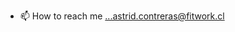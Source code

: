 - 📫 How to reach me ...astrid.contreras@fitwork.cl

<!---
astridcontreras/astridcontreras is a ✨ special ✨ repository because its `README.md` (this file) appears on your GitHub profile.
You can click the Preview link to take a look at your changes.
--->
